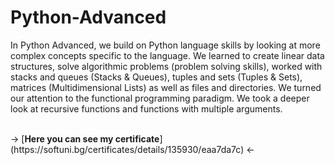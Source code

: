 # Python-Advanced

In Python Advanced, we build on Python language skills by looking at more complex concepts specific to the language. We learned to create linear data structures, solve algorithmic problems (problem solving skills), worked with stacks and queues (Stacks & Queues), tuples and sets (Tuples & Sets), matrices (Multidimensional Lists) as well as files and directories. We turned our attention to the functional programming paradigm. We took a deeper look at recursive functions and functions with multiple arguments. <br>

<br>
-> [<b>Here you can see my certificate</b>](https://softuni.bg/certificates/details/135930/eaa7da7c) <-

